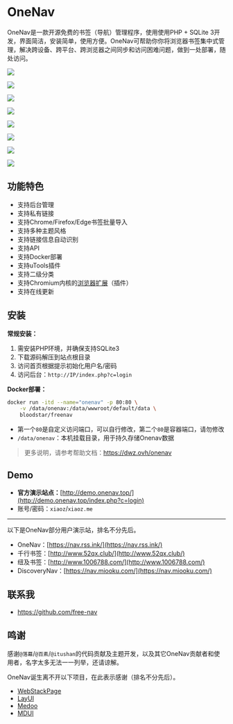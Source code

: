 # OneNav

OneNav是一款开源免费的书签（导航）管理程序，使用使用PHP + SQLite 3开发，界面简洁，安装简单，使用方便。OneNav可帮助你你将浏览器书签集中式管理，解决跨设备、跨平台、跨浏览器之间同步和访问困难问题，做到一处部署，随处访问。

![](https://i.bmp.ovh/imgs/2020/12/40f222b7da7a89c9.png)

![](https://i.bmp.ovh/imgs/2021/04/5c46f84f158d8d3a.png)

![](https://img.rss.ink/imgs/2022/03/cba9f1946776a8f0.png)

![](https://img.rss.ink/imgs/2022/03/4b1d6c95484e69bc.png)

![](https://img.rss.ink/imgs/2022/06/08/401b42279dd971f0.png)

![](https://img.rss.ink/imgs/2022/06/07/1a2f6c3f81b64f6a.png)

![](https://img.rss.ink/imgs/2022/06/06/172432e9d3564113.png)

![](https://i.bmp.ovh/imgs/2020/12/abba0af566f3c16a.png)

## 功能特色

* 支持后台管理
* 支持私有链接
* 支持Chrome/Firefox/Edge书签批量导入
* 支持多种主题风格
* 支持链接信息自动识别
* 支持API
* 支持Docker部署
* 支持uTools插件
* 支持二级分类
* 支持Chromium内核的[浏览器扩展](https://dwz.ovh/4kxn2)（插件）
* 支持在线更新

## 安装

**常规安装：**

1. 需安装PHP环境，并确保支持SQLite3
2. 下载源码解压到站点根目录
3. 访问首页根据提示初始化用户名/密码
4. 访问后台：`http://IP/index.php?c=login`

**Docker部署：**

```bash
docker run -itd --name="onenav" -p 80:80 \
    -v /data/onenav:/data/wwwroot/default/data \
    bloodstar/freenav
```
* 第一个`80`是自定义访问端口，可以自行修改，第二个`80`是容器端口，请勿修改
* `/data/onenav`：本机挂载目录，用于持久存储Onenav数据

> 更多说明，请参考帮助文档：https://dwz.ovh/onenav

## Demo

* **官方演示站点：**[http://demo.onenav.top/](http://demo.onenav.top/index.php?c=login)
* 账号/密码：`xiaoz`/`xiaoz.me`

___

以下是OneNav部分用户演示站，排名不分先后。

* OneNav：[https://nav.rss.ink/](https://nav.rss.ink/)
* 千行书签：[http://www.52qx.club/](http://www.52qx.club/)
* 纽及书签：[http://www.1006788.com/](http://www.1006788.com/)
* DiscoveryNav：[https://nav.miooku.com/](https://nav.miooku.com/)

## 联系我

* https://github.com/free-nav

## 鸣谢

感谢`@落幕`/`@百素`/`@itushan`的代码贡献及主题开发，以及其它OneNav贡献者和使用者，名字太多无法一一列举，还请谅解。

OneNav诞生离不开以下项目，在此表示感谢（排名不分先后）。

* [WebStackPage](https://github.com/WebStackPage/WebStackPage.github.io)
* [LayUI](https://github.com/sentsin/layui)
* [Medoo](https://github.com/catfan/Medoo)
* [MDUI](https://github.com/zdhxiong/mdui)
